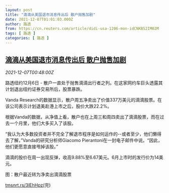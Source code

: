 ```yaml
---
layout: post
title: "滴滴从美国退市消息传出后 散户抛售加剧"
date: 2021-12-07T01:01:03.000Z
author: 路透
from: https://cn.reuters.com/article/didi-usa-1206-mon-idCNKBS2IM02M
tags: [ 路透 ]
categories: [ 路透 ]
---
```

<!--1638838863000-->
[滴滴从美国退市消息传出后 散户抛售加剧](https://cn.reuters.com/article/didi-usa-1206-mon-idCNKBS2IM02M)
------

<div>
<div><i>2021-12-07T00:48:00Z</i></div><p>路透纽约12月6日 - 散户一直处于抛售滴滴出行者之列。在这家网约车巨头透露其计划退出纽约证券交易所后，股票暴跌。</p><p>Vanda Research的数据显示，散户周五净卖出了价值337万美元的滴滴股票。在该公司表示计划退美赴港上市之后，股价大跌22.2%。</p><p>根据Vanda的数据，从净值上看，散户也在上周三和周四卖出了滴滴股票，而在过去一个月里，他们大多买入了该股。</p><p>“我认为大多数投资者并不完全了解退市程序是如何运作的--或者至少，他们懒得去了解，”Vanda的研究分析师Giacomo Pierantoni在一封电子邮件中说。“因此，他们更愿意直接甩掉该股。”</p><p>滴滴的股价在周一出现反弹，收高9.88%至6.67美元。6月上市时的发行价为14美元。</p><p>图：散户最近转为净卖出滴滴股票</p><p><a href="https://tmsnrt.rs/3lEhHpz(">tmsnrt.rs/3lEhHpz(</a>完)</p>
</div>
